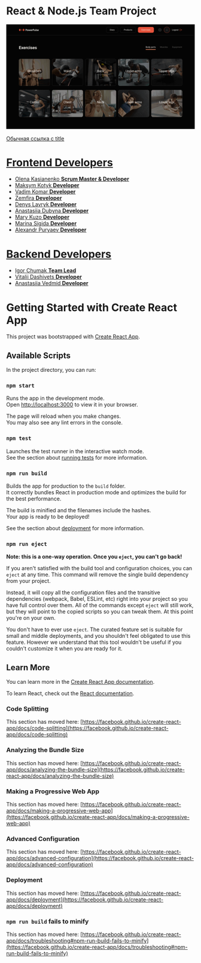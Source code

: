 # React & Node.js Team Project

![Presentation](./src/assets/images/power-pulse.gif)

[Обычная ссылка с title](https://www.google.com "Сайт Google")

# [Frontend Developers](https://github.com/AlexGoIT/project-V3w84M)
- [Olena Kasianenko **Scrum Master & Developer**](https://github.com/Olenakas)
- [Maksym Kotyk **Developer**](https://github.com/mxm-kotyk)
- [Vadim Komar **Developer**](https://github.com/VadymKrem)
- [Zemfira **Developer**](https://github.com/zemfira1)
- [Denys Lavryk **Developer**](https://github.com/strictly-rigid)
- [Anastasiia Dubyna **Developer**](https://github.com/Anastasiia-Dubyna)
- [Mary Kuzo **Developer**](https://github.com/MaryKuzo)
- [Marina Sigida **Developer**](https://github.com/MarinaSigida)
- [Alexandr Puryaev **Developer**](https://github.com/AlexGoIT)
  
# [Backend Developers](https://github.com/Igor-Chumak/powerpulse-backend)
- [Igor Chumak **Team Lead**](https://github.com/Igor-Chumak)
- [Vitalii Dashivets **Developer**](https://github.com/Vitalii-Dashivets)
- [Anastasiia Vedmid **Developer**](https://github.com/neyonse)

# Getting Started with Create React App

This project was bootstrapped with [Create React App](https://github.com/facebook/create-react-app).

## Available Scripts

In the project directory, you can run:

### `npm start`

Runs the app in the development mode.\
Open [http://localhost:3000](http://localhost:3000) to view it in your browser.

The page will reload when you make changes.\
You may also see any lint errors in the console.

### `npm test`

Launches the test runner in the interactive watch mode.\
See the section about [running tests](https://facebook.github.io/create-react-app/docs/running-tests) for more information.

### `npm run build`

Builds the app for production to the `build` folder.\
It correctly bundles React in production mode and optimizes the build for the best performance.

The build is minified and the filenames include the hashes.\
Your app is ready to be deployed!

See the section about [deployment](https://facebook.github.io/create-react-app/docs/deployment) for more information.

### `npm run eject`

**Note: this is a one-way operation. Once you `eject`, you can't go back!**

If you aren't satisfied with the build tool and configuration choices, you can `eject` at any time. This command will remove the single build dependency from your project.

Instead, it will copy all the configuration files and the transitive dependencies (webpack, Babel, ESLint, etc) right into your project so you have full control over them. All of the commands except `eject` will still work, but they will point to the copied scripts so you can tweak them. At this point you're on your own.

You don't have to ever use `eject`. The curated feature set is suitable for small and middle deployments, and you shouldn't feel obligated to use this feature. However we understand that this tool wouldn't be useful if you couldn't customize it when you are ready for it.

## Learn More

You can learn more in the [Create React App documentation](https://facebook.github.io/create-react-app/docs/getting-started).

To learn React, check out the [React documentation](https://reactjs.org/).

### Code Splitting

This section has moved here: [https://facebook.github.io/create-react-app/docs/code-splitting](https://facebook.github.io/create-react-app/docs/code-splitting)

### Analyzing the Bundle Size

This section has moved here: [https://facebook.github.io/create-react-app/docs/analyzing-the-bundle-size](https://facebook.github.io/create-react-app/docs/analyzing-the-bundle-size)

### Making a Progressive Web App

This section has moved here: [https://facebook.github.io/create-react-app/docs/making-a-progressive-web-app](https://facebook.github.io/create-react-app/docs/making-a-progressive-web-app)

### Advanced Configuration

This section has moved here: [https://facebook.github.io/create-react-app/docs/advanced-configuration](https://facebook.github.io/create-react-app/docs/advanced-configuration)

### Deployment

This section has moved here: [https://facebook.github.io/create-react-app/docs/deployment](https://facebook.github.io/create-react-app/docs/deployment)

### `npm run build` fails to minify

This section has moved here: [https://facebook.github.io/create-react-app/docs/troubleshooting#npm-run-build-fails-to-minify](https://facebook.github.io/create-react-app/docs/troubleshooting#npm-run-build-fails-to-minify)
